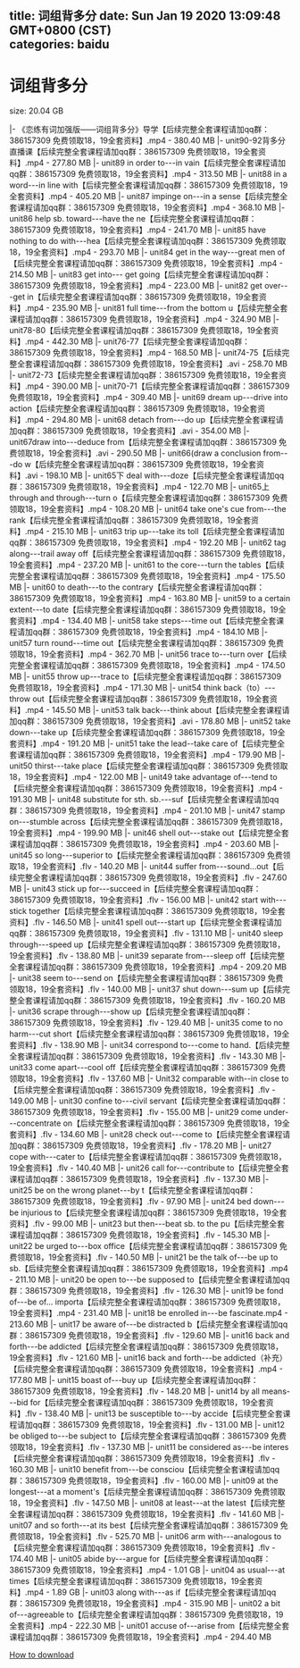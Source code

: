 
title: 词组背多分
date: Sun Jan 19 2020 13:09:48 GMT+0800 (CST)    
categories: baidu
---

# 词组背多分
size: 20.04 GB
 
 
|- 《恋练有词加强版——词组背多分》导学【后续完整全套课程请加qq群：386157309 免费领取18，19全套资料】.mp4 - 380.40 MB
|- unit90-92背多分直播课【后续完整全套课程请加qq群：386157309 免费领取18，19全套资料】.mp4 - 277.80 MB
|- unit89 in order to---in vain【后续完整全套课程请加qq群：386157309 免费领取18，19全套资料】.mp4 - 313.50 MB
|- unit88 in a word---in line with【后续完整全套课程请加qq群：386157309 免费领取18，19全套资料】.mp4 - 405.20 MB
|- unit87 impinge on---in a sense【后续完整全套课程请加qq群：386157309 免费领取18，19全套资料】.mp4 - 368.10 MB
|- unit86 help sb. toward---have the ne【后续完整全套课程请加qq群：386157309 免费领取18，19全套资料】.mp4 - 241.70 MB
|- unit85 have nothing to do with---hea【后续完整全套课程请加qq群：386157309 免费领取18，19全套资料】.mp4 - 293.70 MB
|- unit84 get in the way---great men of【后续完整全套课程请加qq群：386157309 免费领取18，19全套资料】.mp4 - 214.50 MB
|- unit83 get into--- get going【后续完整全套课程请加qq群：386157309 免费领取18，19全套资料】.mp4 - 223.00 MB
|- unit82 get over---get in【后续完整全套课程请加qq群：386157309 免费领取18，19全套资料】.mp4 - 235.90 MB
|- unit81 full time---from the bottom u【后续完整全套课程请加qq群：386157309 免费领取18，19全套资料】.mp4 - 324.90 MB
|- unit78-80【后续完整全套课程请加qq群：386157309 免费领取18，19全套资料】.mp4 - 442.30 MB
|- unit76-77【后续完整全套课程请加qq群：386157309 免费领取18，19全套资料】.mp4 - 168.50 MB
|- unit74-75【后续完整全套课程请加qq群：386157309 免费领取18，19全套资料】.avi - 258.70 MB
|- unit72-73【后续完整全套课程请加qq群：386157309 免费领取18，19全套资料】.mp4 - 390.00 MB
|- unit70-71【后续完整全套课程请加qq群：386157309 免费领取18，19全套资料】.mp4 - 309.40 MB
|- unit69 dream up---drive into action【后续完整全套课程请加qq群：386157309 免费领取18，19全套资料】.mp4 - 294.80 MB
|- unit68 detach from---do up【后续完整全套课程请加qq群：386157309 免费领取18，19全套资料】.avi - 354.00 MB
|- unit67draw into---deduce from【后续完整全套课程请加qq群：386157309 免费领取18，19全套资料】.avi - 290.50 MB
|- unit66(draw a conclusion from---do w【后续完整全套课程请加qq群：386157309 免费领取18，19全套资料】.avi - 198.10 MB
|- unit65下 deal with---doze【后续完整全套课程请加qq群：386157309 免费领取18，19全套资料】.mp4 - 122.70 MB
|- unit65上 through and through---turn o【后续完整全套课程请加qq群：386157309 免费领取18，19全套资料】.mp4 - 108.20 MB
|- unit64 take one's cue from---the rank【后续完整全套课程请加qq群：386157309 免费领取18，19全套资料】.mp4 - 215.10 MB
|- unit63 trip up---take its toll【后续完整全套课程请加qq群：386157309 免费领取18，19全套资料】.mp4 - 192.20 MB
|- unit62 tag along---trail away off【后续完整全套课程请加qq群：386157309 免费领取18，19全套资料】.mp4 - 237.20 MB
|- unit61 to the core---turn the tables【后续完整全套课程请加qq群：386157309 免费领取18，19全套资料】.mp4 - 175.50 MB
|- unit60 to death---to the contrary【后续完整全套课程请加qq群：386157309 免费领取18，19全套资料】.mp4 - 163.80 MB
|- unit59 to a certain extent---to date【后续完整全套课程请加qq群：386157309 免费领取18，19全套资料】.mp4 - 134.40 MB
|- unit58 take steps---time out【后续完整全套课程请加qq群：386157309 免费领取18，19全套资料】.mp4 - 184.10 MB
|- unit57 turn round---time out【后续完整全套课程请加qq群：386157309 免费领取18，19全套资料】.mp4 - 362.70 MB
|- unit56 trace to---turn over【后续完整全套课程请加qq群：386157309 免费领取18，19全套资料】.mp4 - 174.50 MB
|- unit55 throw up---trace to【后续完整全套课程请加qq群：386157309 免费领取18，19全套资料】.mp4 - 171.30 MB
|- unit54 think back（to）---throw out【后续完整全套课程请加qq群：386157309 免费领取18，19全套资料】.mp4 - 145.50 MB
|- unit53 talk back---think about【后续完整全套课程请加qq群：386157309 免费领取18，19全套资料】.avi - 178.80 MB
|- unit52 take down---take up【后续完整全套课程请加qq群：386157309 免费领取18，19全套资料】.mp4 - 191.20 MB
|- unit51 take the lead--take care of【后续完整全套课程请加qq群：386157309 免费领取18，19全套资料】.mp4 - 179.90 MB
|- unit50 thirst---take place【后续完整全套课程请加qq群：386157309 免费领取18，19全套资料】.mp4 - 122.00 MB
|- unit49 take advantage of---tend to【后续完整全套课程请加qq群：386157309 免费领取18，19全套资料】.mp4 - 191.30 MB
|- unit48 substitute for sth. sb.---suf【后续完整全套课程请加qq群：386157309 免费领取18，19全套资料】.mp4 - 201.10 MB
|- unit47 stamp on---stumble across【后续完整全套课程请加qq群：386157309 免费领取18，19全套资料】.mp4 - 199.90 MB
|- unit46 shell out---stake out【后续完整全套课程请加qq群：386157309 免费领取18，19全套资料】.mp4 - 203.60 MB
|- unit45 so long---superior to【后续完整全套课程请加qq群：386157309 免费领取18，19全套资料】.flv - 140.20 MB
|- unit44 suffer from---sound...out【后续完整全套课程请加qq群：386157309 免费领取18，19全套资料】.flv - 247.60 MB
|- unit43 stick up for---succeed in【后续完整全套课程请加qq群：386157309 免费领取18，19全套资料】.flv - 156.00 MB
|- unit42 start with---stick together【后续完整全套课程请加qq群：386157309 免费领取18，19全套资料】.flv - 146.50 MB
|- unit41 spell out---start up【后续完整全套课程请加qq群：386157309 免费领取18，19全套资料】.flv - 131.10 MB
|- unit40 sleep through---speed  up【后续完整全套课程请加qq群：386157309 免费领取18，19全套资料】.flv - 138.80 MB
|- unit39 separate from---sleep off【后续完整全套课程请加qq群：386157309 免费领取18，19全套资料】.mp4 - 209.20 MB
|- unit38 seem to---send on【后续完整全套课程请加qq群：386157309 免费领取18，19全套资料】.flv - 140.00 MB
|- unit37 shut down---sum up【后续完整全套课程请加qq群：386157309 免费领取18，19全套资料】.flv - 160.20 MB
|- unit36 scrape through---show up【后续完整全套课程请加qq群：386157309 免费领取18，19全套资料】.flv - 129.40 MB
|- unit35 come to no harm---cut short【后续完整全套课程请加qq群：386157309 免费领取18，19全套资料】.flv - 138.90 MB
|- unit34 correspond to---come to hand.【后续完整全套课程请加qq群：386157309 免费领取18，19全套资料】.flv - 143.30 MB
|- unit33 come apart---cool off【后续完整全套课程请加qq群：386157309 免费领取18，19全套资料】.flv - 137.60 MB
|- Unit32 comparable with--in close to【后续完整全套课程请加qq群：386157309 免费领取18，19全套资料】.flv - 149.00 MB
|- unit30 confine to---civil servant【后续完整全套课程请加qq群：386157309 免费领取18，19全套资料】.flv - 155.00 MB
|- unit29 come under---concentrate on【后续完整全套课程请加qq群：386157309 免费领取18，19全套资料】.flv - 134.60 MB
|- unit28 check out---come to【后续完整全套课程请加qq群：386157309 免费领取18，19全套资料】.flv - 178.20 MB
|- unit27 cope with---cater to【后续完整全套课程请加qq群：386157309 免费领取18，19全套资料】.flv - 140.40 MB
|- unit26 call for---contribute to【后续完整全套课程请加qq群：386157309 免费领取18，19全套资料】.flv - 137.30 MB
|- unit25 be on the wrong planet---by t【后续完整全套课程请加qq群：386157309 免费领取18，19全套资料】.flv - 97.90 MB
|- unit24 bed down---be injurious to【后续完整全套课程请加qq群：386157309 免费领取18，19全套资料】.flv - 99.00 MB
|- unit23 but then---beat sb. to the pu【后续完整全套课程请加qq群：386157309 免费领取18，19全套资料】.flv - 145.30 MB
|- unit22 be urged to---box office【后续完整全套课程请加qq群：386157309 免费领取18，19全套资料】.flv - 140.50 MB
|- unit21 be the talk of---be up to sb.【后续完整全套课程请加qq群：386157309 免费领取18，19全套资料】.mp4 - 211.10 MB
|- unit20 be open to---be supposed to【后续完整全套课程请加qq群：386157309 免费领取18，19全套资料】.flv - 126.30 MB
|- unit19 be fond of---be of... importa【后续完整全套课程请加qq群：386157309 免费领取18，19全套资料】.mp4 - 231.40 MB
|- unit18 be enrolled in---be fascinate.mp4 - 213.60 MB
|- unit17 be aware of---be distracted b【后续完整全套课程请加qq群：386157309 免费领取18，19全套资料】.flv - 129.60 MB
|- unit16 back and forth---be addicted【后续完整全套课程请加qq群：386157309 免费领取18，19全套资料】.flv - 121.60 MB
|- unit16 back and forth---be addicted（补充）【后续完整全套课程请加qq群：386157309 免费领取18，19全套资料】.mp4 - 177.80 MB
|- unit15 boast of---buy up【后续完整全套课程请加qq群：386157309 免费领取18，19全套资料】.flv - 148.20 MB
|- unit14 by all means---bid for【后续完整全套课程请加qq群：386157309 免费领取18，19全套资料】.flv - 138.40 MB
|- unit13 be susceptible to---by accide【后续完整全套课程请加qq群：386157309 免费领取18，19全套资料】.flv - 131.00 MB
|- unit12 be obliged to---be subject to【后续完整全套课程请加qq群：386157309 免费领取18，19全套资料】.flv - 137.30 MB
|- unit11 be considered as---be interes【后续完整全套课程请加qq群：386157309 免费领取18，19全套资料】.flv - 160.30 MB
|- unit10 benefit from---be consciou【后续完整全套课程请加qq群：386157309 免费领取18，19全套资料】.flv - 160.00 MB
|- unit09 at the longest---at a moment's【后续完整全套课程请加qq群：386157309 免费领取18，19全套资料】.flv - 147.50 MB
|- unit08 at least---at the latest【后续完整全套课程请加qq群：386157309 免费领取18，19全套资料】.flv - 141.60 MB
|- unit07 and so forth---at its best【后续完整全套课程请加qq群：386157309 免费领取18，19全套资料】.flv - 525.70 MB
|- unit06 arm with---analogous to【后续完整全套课程请加qq群：386157309 免费领取18，19全套资料】.flv - 174.40 MB
|- unit05 abide by---argue for【后续完整全套课程请加qq群：386157309 免费领取18，19全套资料】.mp4 - 1.01 GB
|- unit04 as usual---at times【后续完整全套课程请加qq群：386157309 免费领取18，19全套资料】.mp4 - 1.89 GB
|- unit03 along with---as if【后续完整全套课程请加qq群：386157309 免费领取18，19全套资料】.mp4 - 315.90 MB
|- unit02 a bit of---agreeable to【后续完整全套课程请加qq群：386157309 免费领取18，19全套资料】.mp4 - 222.30 MB
|- unit01 accuse of---arise from【后续完整全套课程请加qq群：386157309 免费领取18，19全套资料】.mp4 - 294.40 MB

[How to download](https://bpcam.bemobtrk.com/go/2ceec3aa-1ca2-46d6-b9ff-aaa5c184517c?jno=957)